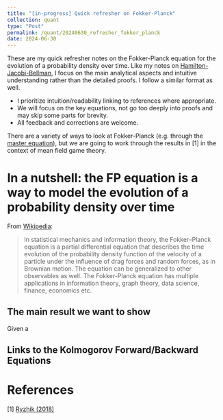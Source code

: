 ```yaml
---
title: "[in-progress] Quick refresher on Fokker-Planck"
collection: quant
type: "Post"
permalink: /quant/20240630_refresher_fokker_planck
date: 2024-06-30
---
```


These are my quick refresher notes on the Fokker-Planck equation for the evolution of a probability density over time. Like my notes on [Hamilton-Jacobi-Bellman](https://evnchw.github.io/quant/20240623_refresher_hjb), I focus on the main analytical aspects and intuitive understanding rather than the detailed proofs. I follow a similar format as well.

- I prioritize intuition/readability linking to references where appropriate.
- We will focus on the key equations, not go too deeply into proofs and may skip some parts for brevity.
- All feedback and corrections are welcome.

There are a variety of ways to look at Fokker-Planck (e.g. through the [master equation](https://courses.physics.ucsd.edu/2015/Fall/physics210b/LECTURES/CH04.pdf)), but we are going to work through the results in [1] in the context of mean field game theory.

# In a nutshell: the FP equation is a way to model the evolution of a probability density over time

From [Wikipedia](https://en.wikipedia.org/wiki/Fokker%E2%80%93Planck_equation):

> In statistical mechanics and information theory, the Fokker–Planck equation is a partial differential equation that describes the time evolution of the probability density function of the velocity of a particle under the influence of drag forces and random forces, as in Brownian motion. The equation can be generalized to other observables as well. The Fokker-Planck equation has multiple applications in information theory, graph theory, data science, finance, economics etc.

## The main result we want to show

Given a 

## Links to the Kolmogorov Forward/Backward Equations





# References

[1] [Ryzhik (2018)](https://math.stanford.edu/~ryzhik/STANFORD/MEAN-FIELD-GAMES/notes-mean-field.pdf)
